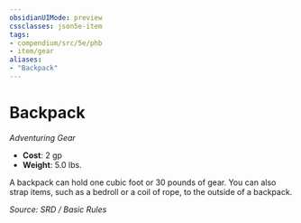 ```yaml
---
obsidianUIMode: preview
cssclasses: json5e-item
tags:
- compendium/src/5e/phb
- item/gear
aliases: 
- "Backpack"
---
```

# Backpack
*Adventuring Gear*  

- **Cost**: 2 gp
- **Weight**: 5.0 lbs.

A backpack can hold one cubic foot or 30 pounds of gear. You can also strap items, such as a bedroll or a coil of rope, to the outside of a backpack.

*Source: SRD / Basic Rules*